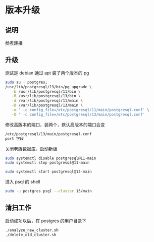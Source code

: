 # 版本升级

## 说明

[参考连接](https://wiki.postgresql.org/wiki/Using_pg_upgrade_on_Ubuntu/Debian)

## 升级

测试是 debian 通过 apt 装了两个版本的 pg

```sh
sudo su - postgres;
/usr/lib/postgresql/13/bin/pg_upgrade \
   -b /usr/lib/postgresql/11/bin \
   -B /usr/lib/postgresql/13/bin \
   -d /var/lib/postgresql/11/main \
   -D /var/lib/postgresql/13/main \
   -o ' -c config_file=/etc/postgresql/11/main/postgresql.conf' \
   -O ' -c config_file=/etc/postgresql/13/main/postgresql.conf'
```

修改高版本的端口，装两个，默认高版本的端口会变

```sh
/etc/postgresql/13/main/postgresql.conf
port 字段
```

关闭老版数据库，启动新版

```sh
sudo systemctl disable postgresql@11-main
sudo systemctl stop postgresql@11-main

sudo systemctl start postgresql@13-main
```

进入 psql 的 shell

```sh
sudo -u postgres psql --cluster 13/main
```

## 清扫工作

启动成功以后，在 postgres 的用户目录下

```sh
./analyze_new_cluster.sh
./delete_old_cluster.sh
```
